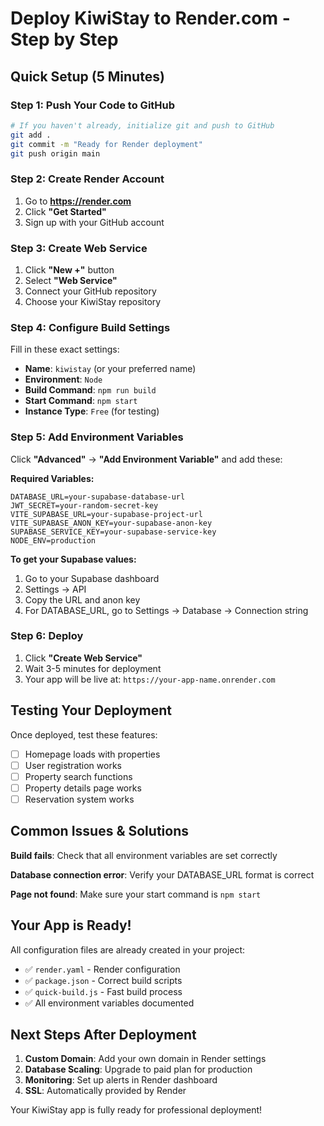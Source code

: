 # Deploy KiwiStay to Render.com - Step by Step

## Quick Setup (5 Minutes)

### Step 1: Push Your Code to GitHub
```bash
# If you haven't already, initialize git and push to GitHub
git add .
git commit -m "Ready for Render deployment"
git push origin main
```

### Step 2: Create Render Account
1. Go to **https://render.com**
2. Click **"Get Started"** 
3. Sign up with your GitHub account

### Step 3: Create Web Service
1. Click **"New +"** button
2. Select **"Web Service"**
3. Connect your GitHub repository
4. Choose your KiwiStay repository

### Step 4: Configure Build Settings
Fill in these exact settings:
- **Name**: `kiwistay` (or your preferred name)
- **Environment**: `Node`
- **Build Command**: `npm run build`
- **Start Command**: `npm start`
- **Instance Type**: `Free` (for testing)

### Step 5: Add Environment Variables
Click **"Advanced"** → **"Add Environment Variable"** and add these:

**Required Variables:**
```
DATABASE_URL=your-supabase-database-url
JWT_SECRET=your-random-secret-key
VITE_SUPABASE_URL=your-supabase-project-url
VITE_SUPABASE_ANON_KEY=your-supabase-anon-key
SUPABASE_SERVICE_KEY=your-supabase-service-key
NODE_ENV=production
```

**To get your Supabase values:**
1. Go to your Supabase dashboard
2. Settings → API
3. Copy the URL and anon key
4. For DATABASE_URL, go to Settings → Database → Connection string

### Step 6: Deploy
1. Click **"Create Web Service"**
2. Wait 3-5 minutes for deployment
3. Your app will be live at: `https://your-app-name.onrender.com`

## Testing Your Deployment

Once deployed, test these features:
- [ ] Homepage loads with properties
- [ ] User registration works
- [ ] Property search functions
- [ ] Property details page works
- [ ] Reservation system works

## Common Issues & Solutions

**Build fails**: Check that all environment variables are set correctly

**Database connection error**: Verify your DATABASE_URL format is correct

**Page not found**: Make sure your start command is `npm start`

## Your App is Ready!
All configuration files are already created in your project:
- ✅ `render.yaml` - Render configuration
- ✅ `package.json` - Correct build scripts
- ✅ `quick-build.js` - Fast build process
- ✅ All environment variables documented

## Next Steps After Deployment

1. **Custom Domain**: Add your own domain in Render settings
2. **Database Scaling**: Upgrade to paid plan for production
3. **Monitoring**: Set up alerts in Render dashboard
4. **SSL**: Automatically provided by Render

Your KiwiStay app is fully ready for professional deployment!